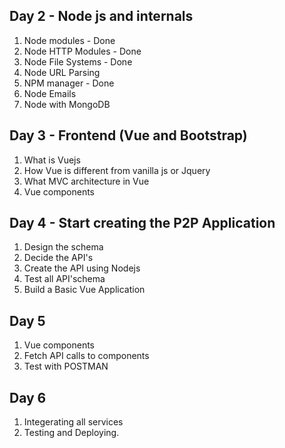 
## Day 2 - Node js and internals

1. Node modules - Done
2. Node HTTP Modules - Done
3. Node File Systems - Done
4. Node URL Parsing
5. NPM manager - Done
6. Node Emails
7. Node with MongoDB

## Day 3  - Frontend (Vue and Bootstrap)
1. What is Vuejs
2. How Vue is different from vanilla js or Jquery
3. What MVC architecture in Vue
4. Vue components

## Day 4 - Start creating the P2P Application
1. Design the schema
2. Decide the API's 
3. Create the API using Nodejs
4. Test all API'schema
5. Build a Basic Vue Application

## Day 5 
1. Vue components
2. Fetch API calls to components
3. Test with POSTMAN

## Day 6
1. Integerating all services
2. Testing and Deploying. 







